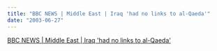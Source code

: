 ```yaml
---
title: "BBC NEWS | Middle East | Iraq 'had no links to al-Qaeda'"
date: "2003-06-27"
---
```


[BBC NEWS | Middle East | Iraq 'had no links to al-Qaeda'](https://news.bbc.co.uk/2/hi/middle_east/3027234.stm)
